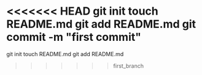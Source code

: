<<<<<<< HEAD
git init
touch README.md
git add README.md
git commit -m "first commit"
=======
git init 
touch README.md
git add README.md
>>>>>>> first_branch
